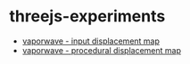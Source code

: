 # threejs-experiments

* [vaporwave - input displacement map](./heightfield/vaporwave.html)
* [vaporwave - procedural displacement map](./heightfield/vaporwave-proc.html)
